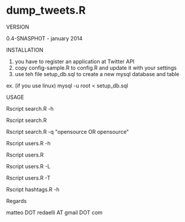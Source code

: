 dump_tweets.R
=============

VERSION

0.4-SNASPHOT - january 2014

INSTALLATION

1) you have to register an application at  Twitter API 
2) copy config-sample.R to config.R and update it with your settings
3) use teh file setup_db.sql to create a new mysql database and table

  ex. (if you use linux) mysql -u root < setup_db.sql

USAGE


Rscript search.R -h

Rscript search.R

Rscript search.R -q "opensource OR opensource"

Rscript users.R -h

Rscript users.R

Rscript users.R -L 

Rscript users.R -T

Rscript hashtags.R -h


Regards

matteo DOT redaelli AT gmail DOT com



